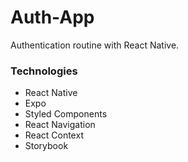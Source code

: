 # Auth-App
Authentication routine with React Native.

### Technologies

- React Native
- Expo
- Styled Components
- React Navigation
- React Context
- Storybook

